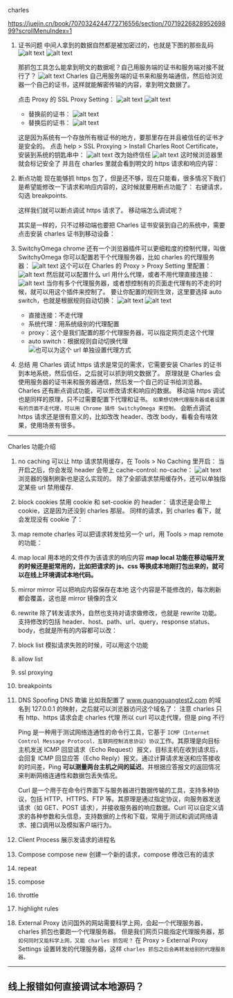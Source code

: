 charles

https://juejin.cn/book/7070324244772716556/section/7071922682895269899?scrollMenuIndex=1

1. 证书问题
   中间人拿到的数据自然都是被加密过的，也就是下图的那些乱码
   ![alt text](image-1.png)
   ![alt text](image-2.png)

   那抓包工具怎么能拿到明文的数据呢？自己用服务端的证书和服务端对接不就行了？
   ![alt text](image-3.png)
   Charles 自己用服务端的证书来和服务端通信，然后给浏览器一个自己的证书，这样就能解密传输的内容，拿到明文数据了。

   点击 Proxy 的 SSL Proxy Setting：
   ![alt text](image-4.png)
   ![alt text](image-5.png)

   - 替换前的证书：
     ![alt text](image-7.png)
   - 替换后的证书：
     ![alt text](image-6.png)

   这是因为系统有一个存放所有根证书的地方，要那里存在并且被信任的证书才是安全的。
   点击 help > SSL Proxying > Install Charles Root Certificate，安装到系统的钥匙串中：
   ![alt text](image-8.png)
   改为始终信任
   ![alt text](image-9.png)
   这时候浏览器里就会标记安全了
   并且在 charles 里就会看到明文的 https 请求和响应内容：

2. 断点功能
   现在能够抓 https 包了，但是还不够，现在只能看，很多情况下我们是希望能修改一下请求和响应内容的，这时候就要用断点功能了：
   右键请求，勾选 breakpoints.

   这样我们就可以断点调试 https 请求了。
   移动端怎么调试呢？

   其实是一样的，只不过移动端也要把 Charles 证书安装到自己的系统中，需要点击安装 charles 证书到移动设备：

3. SwitchyOmega
   chrome 还有一个浏览器插件可以更细粒度的控制代理，叫做 SwitchyOmega
   你可以配置若干个代理服务器，比如 charles 的代理服务器：
   ![alt text](image-10.png)
   这个可以在 Charles 的 Proxy > Proxy Setting 里配置：
   ![alt text](image-11.png)
   然后就可以配置什么 url 用什么代理，或者不用代理直接连接：
   ![alt text](image-12.png)
   当你有多个代理服务器，或者想控制有的页面走代理有的不走的时候，就可以用这个插件来控制了。
   要让你配置的规则生效，这里要选择 auto switch，也就是根据规则自动切换：
   ![alt text](image-13.png)
   ![alt text](image-14.png)

   - 直接连接：不走代理
   - 系统代理：用系统级别的代理配置
   - proxy：这个是我们配置的那个代理服务器，可以指定网页走这个代理
   - auto switch：根据规则自动切换代理
     ![也可以为这个 url 单独设置代理方式](image-15.png)

4. 总结
   用 Charles 调试 https 请求是常见的需求，它需要安装 Charles 的证书到本地系统，然后信任，之后就可以抓到明文数据了。
   原理就是 Charles 会使用服务器的证书来和服务器通信，然后发一个自己的证书给浏览器。
   Charles 还有断点调试功能，可以修改请求和响应的数据。
   移动端 https 调试也是同样的原理，只不过需要配置下代理和证书。
   `如果想切换代理服务器或者设置有的页面不走代理，可以用 Chrome 插件 SwitchyOmega 来控制。`
   会断点调试 https 请求还是很有意义的，比如改改 header、改改 body，看看会有啥效果，使用场景有很多。

---

Charles 功能介绍

1. no caching
   可以让 http 请求禁用缓存，在 Tools > No Caching 里开启：
   当开启之后，你会发现 header 会带上 cache-control: no-cache：
   ![alt text](image-16.png)
   浏览器的强制刷新也是这么实现的。
   除了全部请求禁用缓存外，还可以单独指定某些 url 禁用缓存.
2. block cookies
   禁用 cookie 和 set-cookie 的 header：
   请求还是会带上 cookie，这是因为还没到 charles 那层。
   同样的请求，到 charles 看下，就会发现没有 cookie 了：
3. map remote
   charles 可以把请求转发给另一个 url，用 Tools > map remote 的功能：
4. map local
   用本地的文件作为该请求的响应内容
   **map local 功能在移动端开发的时候还是挺常用的，比如把请求的 js、css 等换成本地刚打包出来的，就可以在线上环境调试本地代码。**
5. mirror
   mirror 可以把响应内容保存在本地
   这个内容是不能修改的，每次刷新都会覆盖，这也是 mirror 镜像的含义
6. rewrite
   除了转发请求外，自然也支持对请求做修改，也就是 rewrite 功能。
   支持修改的包括 header、host、path、url、query，response status、body，也就是所有的内容都可以改：
7. block list
   模拟请求失败的时候，可以用这个功能
8. allow list
9. ssl proxying
10. breakpoints
11. DNS Spoofing
    DNS 欺骗
    比如我配置了 www.guangguangtest2.com 的域名到 127.0.0.1 的映射，之后就可以浏览器访问这个域名了：
    注意 charles 只有 http、https 请求会走 charles 代理
    所以 curl 可以走代理，但是 ping 不行

    Ping 是一种用于测试网络连通性的命令行工具，它基于 `ICMP（Internet Control Message Protocol，互联网控制消息协议）协议`工作。其原理是向目标主机发送 ICMP 回显请求（Echo Request）报文，目标主机在收到请求后，会回复 ICMP 回显应答（Echo Reply）报文。通过计算请求发送和应答接收的时间差，Ping **可以测量两台主机之间的延迟**，并根据应答报文的返回情况来判断网络连通性和数据包丢失情况。

    Curl 是一个用于在命令行界面下与服务器进行数据传输的工具，支持多种协议，包括 HTTP、HTTPS、FTP 等。其原理是通过指定协议，向服务器发送请求（如 GET、POST 请求），并接收服务器的响应数据。Curl 可以自定义请求的各种参数和头信息，支持数据的上传和下载，常用于测试和调试网络请求、接口调用以及模拟客户端行为。

12. Client Process
    展示发请求的进程名
13. Compose
    compose new 创建一个新的请求，compose 修改已有的请求
14. repeat
15. compose
16. throttle
17. highlight rules
18. External Proxy
    访问国外的网站需要科学上网，会起一个代理服务器，charles 抓包也要跑一个代理服务器。
    但是我们网页只能指定代理服务器，那`如何同时又能科学上网，又能 charles 抓包呢？`
    在 Proxy > External Proxy Settings 设置转发的代理服务器，这样 `charles 抓包之后会再转发给别的代理服务器。`

---

## 线上报错如何直接调试本地源码？
